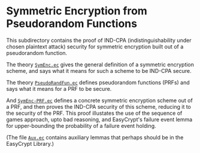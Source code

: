 Symmetric Encryption from Pseudorandom Functions
====================================================================

This subdirectory contains the proof of IND-CPA (indistinguishability
under chosen plaintext attack) security for symmetric encryption built
out of a pseudorandom function.

The theory [`SymEnc.ec`](SymEnc.ec) gives the
general definition of a symmetric encryption scheme, and says what it
means for such a scheme to be IND-CPA secure.

The theory [`PseudoRandFun.ec`](PseudoRandFun.ec)
defines pseudorandom functions (PRFs) and says what it means
for a PRF to be secure.

And [`SymEnc-PRF.ec`](SymEnc-PRF.ec) defines a concrete symmetric
encryption scheme out of a PRF, and then proves the IND-CPA security
of this scheme, reducing it to the security of the PRF. This proof
illustates the use of the sequence of games approach, upto bad
reasoning, and EasyCrypt's failure event lemma for upper-bounding the
probability of a failure event holding.

(The file [`Aux.ec`](Aux.ec) contains auxiliary lemmas that perhaps
should be in the EasyCrypt Library.)

